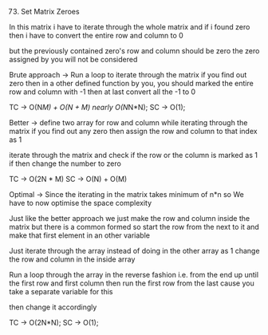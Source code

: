 73. Set Matrix Zeroes

In this matrix i have to iterate through the whole matrix
and if i found zero then i have to convert the  entire row and column
to 0

but the previously contained zero's row and column should be zero
the zero assigned by you will not be considered

Brute approach ->
  Run a loop to iterate through the matrix if you find out zero
  then in a other defined function by you, you should marked the
  entire row and column with -1
  then at last convert all the -1 to 0

TC -> O(N*M) + O(N + M) nearly O(N*N*N);
SC -> O(1);

Better ->
  define two array for row and column
  while iterating through the matrix if you find out
  any zero then assign the row and column to that index as 1

  iterate through the matrix and check if the row or the column
  is marked as 1 if then change the number to zero
  
TC -> O(2N * M)
SC -> O(N) + O(M)

Optimal ->
  Since the iterating in the matrix takes minimum of n*n
  so We have to now optimise the space complexity

  Just like the better approach we just make the row and column
  inside the matrix but there is a common formed
  so start the row from the next to it and make that first
  element in an other variable

  Just iterate through the array instead of doing in the other array as 1
  change the row and column in the inside array

  Run a loop through the array in the reverse fashion i.e. from the end
  up until the first row and first column
  then run the first row from the last cause you take a separate variable for this

  then change it accordingly

TC -> O(2N*N);
SC -> O(1);
